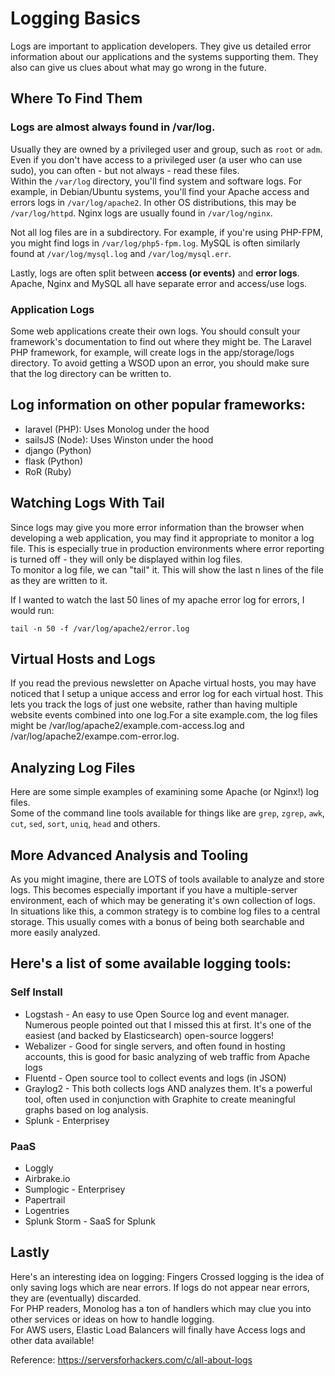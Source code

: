 # Logging Basics
Logs are important to application developers. They give us detailed error information about our applications and the systems supporting them. They also can give us clues about what may go wrong in the future.  

## Where To Find Them
### Logs are almost always found in /var/log.  
Usually they are owned by a privileged user and group, such as `root` or `adm`. 
Even if you don't have access to a privileged user (a user who can use sudo), you can often - but not always - read these files.  
Within the `/var/log` directory, you'll find system and software logs. For example, in Debian/Ubuntu systems, you'll find your Apache access and errors logs in `/var/log/apache2`. In other OS distributions, this may be `/var/log/httpd`. Nginx logs are usually found in `/var/log/nginx`.

Not all log files are in a subdirectory. For example, if you're using PHP-FPM, you might find logs in `/var/log/php5-fpm.log`. MySQL is often similarly found at `/var/log/mysql.log` and `/var/log/mysql.err`.

Lastly, logs are often split between **access (or events)** and **error logs**. Apache, Nginx and MySQL all have separate error and access/use logs.

### Application Logs
Some web applications create their own logs. You should consult your framework's documentation to find out where they might be. The Laravel PHP framework, for example, will create logs in the app/storage/logs directory. To avoid getting a WSOD upon an error, you should make sure that the log directory can be written to.

## Log information on other popular frameworks:
* laravel (PHP): Uses Monolog under the hood
* sailsJS (Node): Uses Winston under the hood
* django (Python)
* flask (Python)
* RoR (Ruby)

## Watching Logs With Tail
Since logs may give you more error information than the browser when developing a web application, you may find it appropriate to monitor a log file. This is especially true in production environments where error reporting is turned off - they will only be displayed within log files.  
To monitor a log file, we can "tail" it. This will show the last n lines of the file as they are written to it.  

If I wanted to watch the last 50 lines of my apache error log for errors, I would run:
```shell
tail -n 50 -f /var/log/apache2/error.log
```
## Virtual Hosts and Logs
If you read the previous newsletter on Apache virtual hosts, you may have noticed that I setup a unique access and error log for each virtual host. This lets you track the logs of just one website, rather than having multiple website events combined into one log.For a site example.com, the log files might be /var/log/apache2/example.com-access.log and /var/log/apache2/exampe.com-error.log.

## Analyzing Log Files
Here are some simple examples of examining some Apache (or Nginx!) log files.  
Some of the command line tools available for things like are `grep`, `zgrep`, `awk`, `cut`, `sed`, `sort`, `uniq`, `head` and others. 

## More Advanced Analysis and Tooling
As you might imagine, there are LOTS of tools available to analyze and store logs. This becomes especially important if you have a multiple-server environment, each of which may be generating it's own collection of logs.  
In situations like this, a common strategy is to combine log files to a central storage. This usually comes with a bonus of being both searchable and more easily analyzed.

## Here's a list of some available logging tools:
### Self Install
* Logstash - An easy to use Open Source log and event manager. Numerous people pointed out that I missed this at first. It's one of the easiest (and backed by Elasticsearch) open-source loggers!
* Webalizer - Good for single servers, and often found in hosting accounts, this is good for basic analyzing of web traffic from Apache logs
* Fluentd - Open source tool to collect events and logs (in JSON)
* Graylog2 - This both collects logs AND analyzes them. It's a powerful tool, often used in conjunction with Graphite to create meaningful graphs based on log analysis.
* Splunk - Enterprisey

### PaaS
* Loggly
* Airbrake.io
* Sumplogic - Enterprisey
* Papertrail
* Logentries
* Splunk Storm - SaaS for Splunk

## Lastly
Here's an interesting idea on logging: Fingers Crossed logging is the idea of only saving logs which are near errors. If logs do not appear near errors, they are (eventually) discarded.  
For PHP readers, Monolog has a ton of handlers which may clue you into other services or ideas on how to handle logging.  
For AWS users, Elastic Load Balancers will finally have Access logs and other data available!  

Reference: https://serversforhackers.com/c/all-about-logs